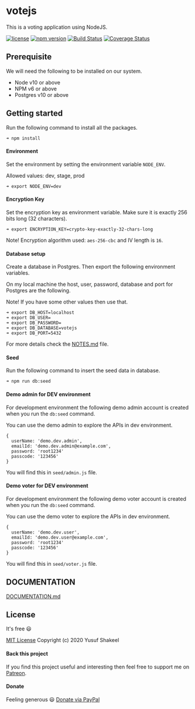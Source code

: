 # votejs
This is a voting application using NodeJS.

[![license](https://img.shields.io/badge/license-MIT-blue.svg)](https://github.com/yusufshakeel/votejs)
[![npm version](https://img.shields.io/badge/npm-0.1.6-blue.svg)](https://www.npmjs.com/package/votejs)
[![Build Status](https://travis-ci.com/yusufshakeel/votejs.svg?branch=master)](https://travis-ci.com/yusufshakeel/votejs)
[![Coverage Status](https://coveralls.io/repos/github/yusufshakeel/votejs/badge.svg?branch=master)](https://coveralls.io/github/yusufshakeel/votejs?branch=master)

## Prerequisite

We will need the following to be installed on our system.

- Node v10 or above
- NPM v6 or above
- Postgres v10 or above

## Getting started

Run the following command to install all the packages.

```
➜ npm install
```

#### Environment

Set the environment by setting the environment variable `NODE_ENV`.

Allowed values: dev, stage, prod
```
➜ export NODE_ENV=dev
```

#### Encryption Key

Set the encryption key as environment variable. Make sure it is exactly 256 bits long (32 characters).
```
➜ export ENCRYPTION_KEY=crypto-key-exactly-32-chars-long
```
Note! Encryption algorithm used: `aes-256-cbc` and IV length is `16`.

#### Database setup

Create a database in Postgres. Then export the following environment variables.

On my local machine the host, user, password, database and port for Postgres are the following.

Note! If you have some other values then use that.
 
```
➜ export DB_HOST=localhost
➜ export DB_USER=
➜ export DB_PASSWORD=
➜ export DB_DATABASE=votejs
➜ export DB_PORT=5432
```

For more details check the [NOTES.md](./NOTES.md) file.

#### Seed

Run the following command to insert the seed data in database.
```
➜ npm run db:seed
```

#### Demo admin for DEV environment

For development environment the following demo admin account is created when you run the `db:seed` command.

You can use the demo admin to explore the APIs in dev environment.

```
{
  userName: 'demo.dev.admin',
  emailId: 'demo.dev.admin@example.com',
  password: 'root1234'
  passcode: '123456'
}
```
You will find this in `seed/admin.js` file.

#### Demo voter for DEV environment

For development environment the following demo voter account is created when you run the `db:seed` command.

You can use the demo voter to explore the APIs in dev environment.

```
{
  userName: 'demo.dev.user',
  emailId: 'demo.dev.user@example.com',
  password: 'root1234'
  passcode: '123456'
}
```
You will find this in `seed/voter.js` file.

## DOCUMENTATION

[DOCUMENTATION.md](./DOCUMENTATION.md)

## License
It's free :smiley:

[MIT License](https://github.com/yusufshakeel/votejs/blob/master/LICENSE) Copyright (c) 2020 Yusuf Shakeel

#### Back this project

If you find this project useful and interesting then feel free to support me on [Patreon](https://www.patreon.com/yusufshakeel).

#### Donate
Feeling generous :smiley: [Donate via PayPal](https://www.paypal.me/yusufshakeel)
